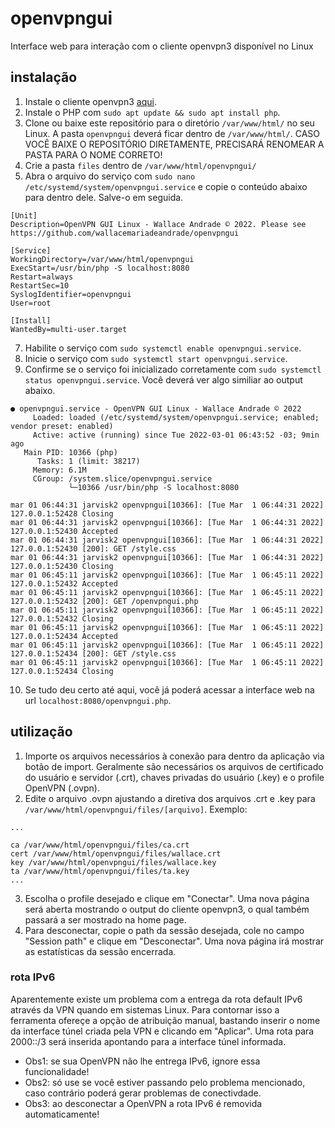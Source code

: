 # openvpngui
Interface web para interação com o cliente openvpn3 disponível no Linux

## instalação
1) Instale o cliente openvpn3 [aqui](https://openvpn.net/cloud-docs/openvpn-3-client-for-linux/).
2) Instale o PHP com ```sudo apt update && sudo apt install php```.
3) Clone ou baixe este repositório para o diretório ```/var/www/html/``` no seu Linux. A pasta ```openvpngui``` deverá ficar dentro de ```/var/www/html/```. CASO VOCÊ BAIXE O REPOSITÓRIO DIRETAMENTE, PRECISARÁ RENOMEAR A PASTA PARA O NOME CORRETO!
5) Crie a pasta ```files``` dentro de ```/var/www/html/openvpngui/```
6) Abra o arquivo do serviço com ```sudo nano /etc/systemd/system/openvpngui.service``` e copie o conteúdo abaixo para dentro dele. Salve-o em seguida.
```
[Unit]
Description=OpenVPN GUI Linux - Wallace Andrade © 2022. Please see https://github.com/wallacemariadeandrade/openvpngui

[Service]
WorkingDirectory=/var/www/html/openvpngui
ExecStart=/usr/bin/php -S localhost:8080
Restart=always
RestartSec=10
SyslogIdentifier=openvpngui
User=root

[Install]
WantedBy=multi-user.target
```
7) Habilite o serviço com ```sudo systemctl enable openvpngui.service```.
8) Inicie o serviço com ```sudo systemctl start openvpngui.service```.
9) Confirme se o serviço foi inicializado corretamente com ```sudo systemctl status openvpngui.service```. Você deverá ver algo similiar ao output abaixo.
```
● openvpngui.service - OpenVPN GUI Linux - Wallace Andrade © 2022
     Loaded: loaded (/etc/systemd/system/openvpngui.service; enabled; vendor preset: enabled)
     Active: active (running) since Tue 2022-03-01 06:43:52 -03; 9min ago
   Main PID: 10366 (php)
      Tasks: 1 (limit: 38217)
     Memory: 6.1M
     CGroup: /system.slice/openvpngui.service
             └─10366 /usr/bin/php -S localhost:8080

mar 01 06:44:31 jarvisk2 openvpngui[10366]: [Tue Mar  1 06:44:31 2022] 127.0.0.1:52428 Closing
mar 01 06:44:31 jarvisk2 openvpngui[10366]: [Tue Mar  1 06:44:31 2022] 127.0.0.1:52430 Accepted
mar 01 06:44:31 jarvisk2 openvpngui[10366]: [Tue Mar  1 06:44:31 2022] 127.0.0.1:52430 [200]: GET /style.css
mar 01 06:44:31 jarvisk2 openvpngui[10366]: [Tue Mar  1 06:44:31 2022] 127.0.0.1:52430 Closing
mar 01 06:45:11 jarvisk2 openvpngui[10366]: [Tue Mar  1 06:45:11 2022] 127.0.0.1:52432 Accepted
mar 01 06:45:11 jarvisk2 openvpngui[10366]: [Tue Mar  1 06:45:11 2022] 127.0.0.1:52432 [200]: GET /openvpngui.php
mar 01 06:45:11 jarvisk2 openvpngui[10366]: [Tue Mar  1 06:45:11 2022] 127.0.0.1:52432 Closing
mar 01 06:45:11 jarvisk2 openvpngui[10366]: [Tue Mar  1 06:45:11 2022] 127.0.0.1:52434 Accepted
mar 01 06:45:11 jarvisk2 openvpngui[10366]: [Tue Mar  1 06:45:11 2022] 127.0.0.1:52434 [200]: GET /style.css
mar 01 06:45:11 jarvisk2 openvpngui[10366]: [Tue Mar  1 06:45:11 2022] 127.0.0.1:52434 Closing
```
10) Se tudo deu certo até aqui, você já poderá acessar a interface web na url ```localhost:8080/openvpngui.php```.

## utilização

1) Importe os arquivos necessários à conexão para dentro da aplicação via botão de import. Geralmente são necessários os arquivos de certificado do usuário e servidor (.crt), chaves privadas do usuário (.key) e o profile OpenVPN (.ovpn).
2) Edite o arquivo .ovpn ajustando a diretiva dos arquivos .crt e .key para ```/var/www/html/openvpngui/files/[arquivo]```. Exemplo:
```
...

ca /var/www/html/openvpngui/files/ca.crt
cert /var/www/html/openvpngui/files/wallace.crt
key /var/www/html/openvpngui/files/wallace.key
ta /var/www/html/openvpngui/files/ta.key
...

```
3) Escolha o profile desejado e clique em "Conectar". Uma nova página será aberta mostrando o output do cliente openvpn3, o qual também passará a ser mostrado na home page.
4) Para desconectar, copie o path da sessão desejada, cole no campo "Session path" e clique em "Desconectar". Uma nova página irá mostrar as estatísticas da sessão encerrada.

### rota IPv6
Aparentemente existe um problema com a entrega da rota default IPv6 através da VPN quando em sistemas Linux. Para contornar isso a ferramenta ofereçe a opção de atribuição manual, bastando inserir o nome da interface túnel criada pela VPN e clicando em "Aplicar". Uma rota para 2000::/3 será inserida apontando para a interface túnel informada.

- Obs1: se sua OpenVPN não lhe entrega IPv6, ignore essa funcionalidade!
- Obs2: só use se você estiver passando pelo problema mencionado, caso contrário poderá gerar problemas de conectivdade.
- Obs3: ao desconectar a OpenVPN a rota IPv6 é removida automaticamente!
